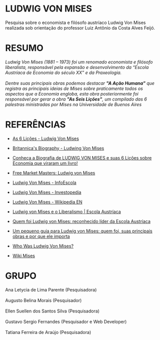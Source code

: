 # LUDWIG VON MISES
Pesquisa sobre o economista e filósofo austríaco Ludwig Von Mises realizada sob orientação do professor Luiz Antônio da Costa Alves Feijó.

# RESUMO
*Ludwig Von Mises (1881 – 1973) foi um renomado economista e filósofo liberalista, responsável pela expansão e desenvolvimento da “Escola Austríaca de Economia do século XX” e da Praxeologia.*
<br>
<br>
*Dentre suas principais obras podemos destacar **"A Ação Humana"** que registra as principais ideias de Mises sobre praticamente todos os aspectos que a Economia engloba, esta obra posteriormente foi responsável por gerar a obra **"As Seis Lições"**, um compilado das 6 palestras ministradas por Mises na Universidade de Buenos Aires*

# REFERÊNCIAS
- [As 6 Lições - Ludwig Von Mises](https://www.youtube.com/watch?v=d3EaQa4IIMY)

- [Britannica's Biography - Ludwing Von Mises](https://www.britannica.com/biography/Ludwig-Edler-von-Mises)

- [Conheça a Biografia de LUDWIG VON MISES e suas 6 Lições sobre Economia que viraram um livro!](https://www.youtube.com/watch?v=Ql_YqmEmiiU)

- [Free Market Masters: Ludwig von Mises](https://www.youtube.com/watch?v=g3aeDQwOSSs)

- [Ludwig Von Mises - InfoEscola](https://www.infoescola.com/biografias/ludwig-von-mises/)

- [Ludwig Von Mises - Investopedia](https://www.investopedia.com/terms/l/ludwig-von-mises.asp)

- [Ludwig Von Mises - Wikipedia EN](https://en.wikipedia.org/wiki/Ludwig_von_Mises)

- [Ludwig von Mises e o Liberalismo | Escola Austríaca](https://www.youtube.com/watch?v=B8A2qpbV6n4)

- [Quem foi Ludwig von Mises: reconhecido líder da Escola Austríaca](https://ideiasradicais.com.br/ludwig-mises/)

- [Um pequeno guia para Ludwig von Mises: quem foi, suas principais obras e por que ele importa](https://studentsforliberty.org/brazil/blog/um-pequeno-guia-para-ludwig-von-mises/)

- [Who Was Ludwig Von Mises?](https://www.youtube.com/watch?v=GWlytrN0Kh8)

- [Wiki Mises](https://wiki.mises.org/wiki/Ludwig_von_Mises)

# GRUPO
Ana Letycia de Lima Parente (Pesquisadora)
<br>
<br>
Augusto Belina Morais (Pesquisador)
<br>
<br>
Ellen Suellen dos Santos Silva (Pesquisadora)
<br>
<br>
Gustavo Sergio Fernandes (Pesquisador e Web Developer)
<br>
<br>
Tatiana Ferreira de Araújo (Pesquisadora)
